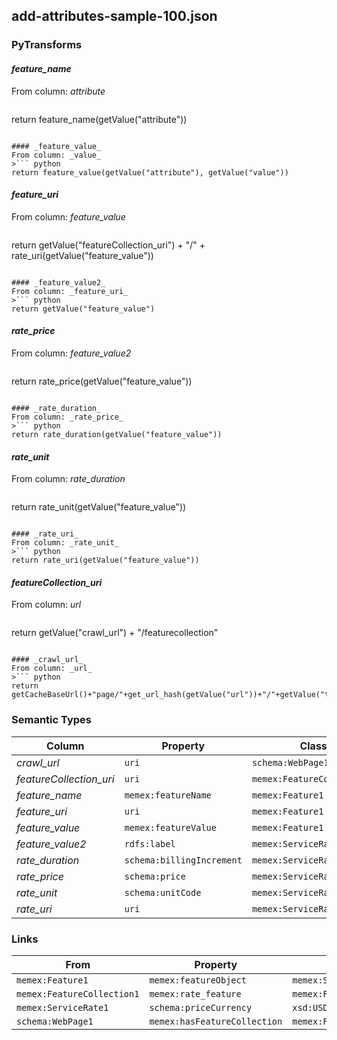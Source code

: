 ## add-attributes-sample-100.json

### PyTransforms
#### _feature_name_
From column: _attribute_
>``` python
return feature_name(getValue("attribute"))
```

#### _feature_value_
From column: _value_
>``` python
return feature_value(getValue("attribute"), getValue("value"))
```

#### _feature_uri_
From column: _feature_value_
>``` python
return getValue("featureCollection_uri") + "/" + rate_uri(getValue("feature_value"))
```

#### _feature_value2_
From column: _feature_uri_
>``` python
return getValue("feature_value")
```

#### _rate_price_
From column: _feature_value2_
>``` python
return rate_price(getValue("feature_value"))
```

#### _rate_duration_
From column: _rate_price_
>``` python
return rate_duration(getValue("feature_value"))
```

#### _rate_unit_
From column: _rate_duration_
>``` python
return rate_unit(getValue("feature_value"))
```

#### _rate_uri_
From column: _rate_unit_
>``` python
return rate_uri(getValue("feature_value"))
```

#### _featureCollection_uri_
From column: _url_
>``` python
return getValue("crawl_url") + "/featurecollection"
```

#### _crawl_url_
From column: _url_
>``` python
return getCacheBaseUrl()+"page/"+get_url_hash(getValue("url"))+"/"+getValue("timestamp")+"/processed"
```


### Semantic Types
| Column | Property | Class |
|  ----- | -------- | ----- |
| _crawl_url_ | `uri` | `schema:WebPage1`|
| _featureCollection_uri_ | `uri` | `memex:FeatureCollection1`|
| _feature_name_ | `memex:featureName` | `memex:Feature1`|
| _feature_uri_ | `uri` | `memex:Feature1`|
| _feature_value_ | `memex:featureValue` | `memex:Feature1`|
| _feature_value2_ | `rdfs:label` | `memex:ServiceRate1`|
| _rate_duration_ | `schema:billingIncrement` | `memex:ServiceRate1`|
| _rate_price_ | `schema:price` | `memex:ServiceRate1`|
| _rate_unit_ | `schema:unitCode` | `memex:ServiceRate1`|
| _rate_uri_ | `uri` | `memex:ServiceRate1`|


### Links
| From | Property | To |
|  --- | -------- | ---|
| `memex:Feature1` | `memex:featureObject` | `memex:ServiceRate1`|
| `memex:FeatureCollection1` | `memex:rate_feature` | `memex:Feature1`|
| `memex:ServiceRate1` | `schema:priceCurrency` | `xsd:USD`|
| `schema:WebPage1` | `memex:hasFeatureCollection` | `memex:FeatureCollection1`|
